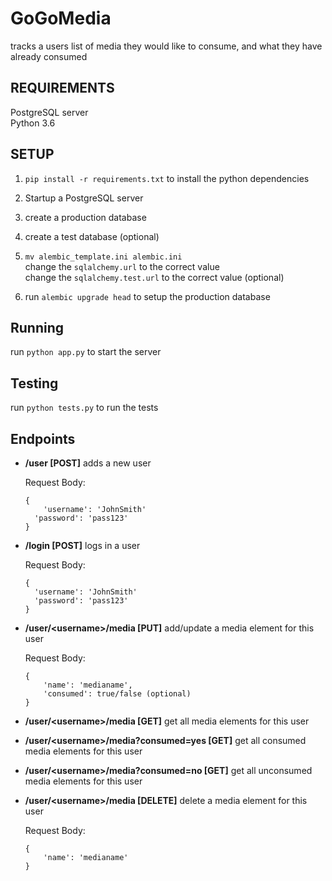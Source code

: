 # GoGoMedia                                                                                                  
                                                                                                             
tracks a users list of media they would like to consume, and what they have already consumed                 
                                                                                                             
## REQUIREMENTS                                                                                              
PostgreSQL server                                                                                            
Python 3.6                                                                                                   
                                                                                                             
## SETUP                                                                                                     
1. `pip install -r requirements.txt` to install the python dependencies                                      
                                                                                                             
2. Startup a PostgreSQL server                                                                               
                                                                                                             
3. create a production database                                                                              
                                                                                                             
4. create a test database (optional)                                                                         
                                                                                                             
5. `mv alembic_template.ini alembic.ini`                                                                     
change the `sqlalchemy.url` to the correct value                                                             
change the `sqlalchemy.test.url` to the correct value (optional)                                             
                                                                                                             
6. run `alembic upgrade head` to setup the production database                                               
                                                                                                             
## Running                                                                                                   
run `python app.py` to start the server                                                                      
                                                                                                             
## Testing                                                                                                   
run `python tests.py` to run the tests                                                                       
                                                                                                             
## Endpoints                                                                                                 

- **/user [POST]** adds a new user
	
    Request Body:
    
    ```
    {
    	'username': 'JohnSmith'
      'password': 'pass123'
    }
    ```

- **/login [POST]** logs in a user

  Request Body:

  ```
  {
    'username': 'JohnSmith'
    'password': 'pass123'
  }
  ```
                                                                                                             
- **/user/\<username>/media [PUT]** add/update a media element for this user

	Request Body:
	
    ```
    {
    	'name': 'medianame',
        'consumed': true/false (optional)
    }
    ```
    
- **/user/\<username>/media [GET]** get all media elements for this user

- **/user/\<username>/media?consumed=yes [GET]** get all consumed media elements for this user

- **/user/\<username>/media?consumed=no [GET]** get all unconsumed media elements for this user

- **/user/\<username>/media [DELETE]** delete a media element for this user

	Request Body:
    
    ```
    {
    	'name': 'medianame'
    }
    ```

